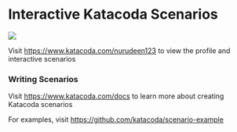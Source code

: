 # Interactive Katacoda Scenarios

[![](http://shields.katacoda.com/katacoda/nurudeen123/count.svg)](https://www.katacoda.com/nurudeen123 "Get your profile on Katacoda.com")

Visit https://www.katacoda.com/nurudeen123 to view the profile and interactive scenarios

### Writing Scenarios
Visit https://www.katacoda.com/docs to learn more about creating Katacoda scenarios

For examples, visit https://github.com/katacoda/scenario-example
